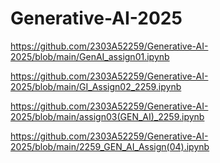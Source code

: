 # Generative-AI-2025
https://github.com/2303A52259/Generative-AI-2025/blob/main/GenAI_assign01.ipynb

https://github.com/2303A52259/Generative-AI-2025/blob/main/GI_Assign02_2259.ipynb

https://github.com/2303A52259/Generative-AI-2025/blob/main/assign03(GEN_AI)_2259.ipynb

https://github.com/2303A52259/Generative-AI-2025/blob/main/2259_GEN_AI_Assign(04).ipynb

